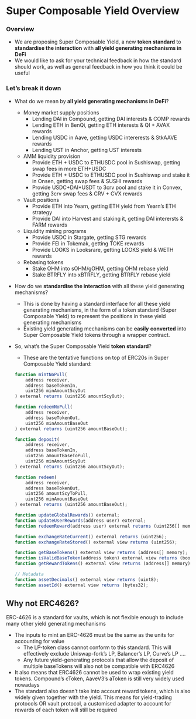 # Super Composable Yield Overview

### Overview

- We are proposing Super Composable Yield, a new **token standard** to **standardise the interaction** with **all yield generating mechanisms in DeFi**
- We would like to ask for your technical feedback in how the standard should work, as well as general feedback in how you think it could be useful

### Let’s break it down

- What do we mean by **all yield generating mechanisms in DeFi**?
    - Money market supply positions
        - Lending DAI in Compound, getting DAI interests & COMP rewards
        - Lending ETH in BenQi, getting ETH interests & QI + AVAX rewards
        - Lending USDC in Aave, getting USDC intererests & StkAAVE rewards
        - Lending UST in Anchor, getting UST interests
    - AMM liquidity provision
        - Provide ETH + USDC to ETHUSDC pool in Sushiswap, getting swap fees in more ETH+USDC
        - Provide ETH + USDC to ETHUSDC pool in Sushiswap and stake it in Onsen, getting swap fees & SUSHI rewards
        - Provide USDC+DAI+USDT to 3crv pool and stake it in Convex, getting 3crv swap fees & CRV + CVX rewards
    - Vault positions
        - Provide ETH into Yearn, getting ETH yield from Yearn’s ETH strategy
        - Provide DAI into Harvest and staking it, getting DAI interersts & FARM rewards
    - Liquidity mining programs
        - Provide USDC in Stargate, getting STG rewards
        - Provide FEI in Tokemak, getting TOKE rewards
        - Provide LOOKS in Looksrare, getting LOOKS yield & WETH rewards
    - Rebasing tokens
        - Stake OHM into sOHM/gOHM, getting OHM rebase yield
        - Stake BTRFLY into xBTRFLY, getting BTRFLY rebase yield
- How do we **standardise the interaction** with all these yield generating mechanisms?
    - This is done by having a standard interface for all these yield generating mechanisms, in the form of a token standard (Super Composable Yield) to represent the positions in these yield generating mechanisms
    - Existing yield generating mechanisms can be **easily** **converted** into Super Composable Yield tokens through a wrapper contract.
- So, what’s the Super Composable Yield **token standard**?
    - These are the tentative functions on top of ERC20s in Super Composable Yield standard:

    ```jsx
    function mintNoPull(
        address receiver,
        address baseTokenIn,
        uint256 minAmountScyOut
    ) external returns (uint256 amountScyOut);

    function redeemNoPull(
        address receiver,
        address baseTokenOut,
        uint256 minAmountBaseOut
    ) external returns (uint256 amountBaseOut);

    function deposit(
        address receiver,
        address baseTokenIn,
        uint256 amountBaseToPull,
        uint256 minAmountScyOut
    ) external returns (uint256 amountScyOut);

    function redeem(
        address receiver,
        address baseTokenOut,
        uint256 amountScyToPull,
        uint256 minAmountBaseOut
    ) external returns (uint256 amountBaseOut);

    function updateGlobalRewards() external;
    function updateUserRewards(address user) external;
    function redeemReward(address user) external returns (uint256[] memory outAmounts);

    function exchangeRateCurrent() external returns (uint256);
    function exchangeRateStored() external view returns (uint256);

    function getBaseTokens() external view returns (address[] memory);
    function isValidBaseToken(address token) external view returns (bool);
    function getRewardTokens() external view returns (address[] memory);

    // Metadata
    function assetDecimals() external view returns (uint8);
    function assetId() external view returns (bytes32);
    ```

## Why not ERC4626?

ERC-4626 is a standard for vaults, which is not flexible enough to include many other yield generating mechanisms

- The inputs to mint an ERC-4626 must be the same as the units for accounting for value
    - The LP-token class cannot conform to this standard. This will effectively exclude Uniswap-fork’s LP, Balancer’s LP, Curve’s LP ....
    - Any future yield-generating protocols that allow the deposit of multiple baseTokens will also not be compatible with ERC4626
- It also means that ERC4626 cannot be used to wrap existing yield tokens. Compound’s cToken, AaveV3’s aToken is still very widely used nowadays
- The standard also doesn’t take into account reward tokens, which is also widely given together with the yield. This means for yield-trading protocols OR vault protocol, a customised adapter to account for rewards of each token will still be required
